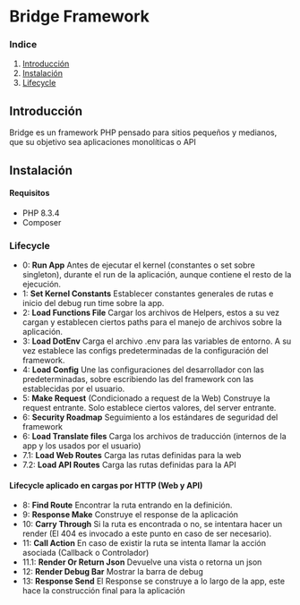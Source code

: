 # Bridge Framework

### Indice

1. [Introducción](#Introducción)
2. [Instalación](#Instalación)
3. [Lifecycle](#lifecycle)

## Introducción

Bridge es un framework PHP pensado para sitios pequeños y medianos, que su objetivo sea aplicaciones monolíticas o API

## Instalación

#### Requisitos

-   PHP 8.3.4
-   Composer

### Lifecycle

-   0: **Run App** Antes de ejecutar el kernel (constantes o set sobre singleton), durante el run de la aplicación, aunque contiene el resto de la ejecución.
-   1: **Set Kernel Constants** Establecer constantes generales de rutas e inicio del debug run time sobre la app.
-   2: **Load Functions File** Cargar los archivos de Helpers, estos a su vez cargan y establecen ciertos paths para el manejo de archivos sobre la aplicación.
-   3: **Load DotEnv** Carga el archivo .env para las variables de entorno. A su vez establece las configs predeterminadas de la configuración del framework.
-   4: **Load Config** Une las configuraciones del desarrollador con las predeterminadas, sobre escribiendo las del framework con las establecidas por el usuario.
-   5: **Make Request** (Condicionado a request de la Web) Construye la request entrante. Solo establece ciertos valores, del server entrante.
-   6: **Security Roadmap** Seguimiento a los estándares de seguridad del framework
-   6: **Load Translate files** Carga los archivos de traducción (internos de la app y los usados por el usuario)
-   7.1: **Load Web Routes** Carga las rutas definidas para la web
-   7.2: **Load API Routes** Carga las rutas definidas para la API

#### Lifecycle aplicado en cargas por HTTP (Web y API)

-   8: **Find Route** Encontrar la ruta entrando en la definición.
-   9: **Response Make** Construye el response de la aplicación
-   10: **Carry Through** Si la ruta es encontrada o no, se intentara hacer un render (El 404 es invocado a este punto en caso de ser necesario).
-   11: **Call Action** En caso de existir la ruta se intenta llamar la acción asociada (Callback o Controlador)
-   11.1: **Render Or Return Json** Devuelve una vista o retorna un json
-   12: **Render Debug Bar** Mostrar la barra de debug
-   13: **Response Send** El Response se construye a lo largo de la app, este hace la construcción final para la aplicación
